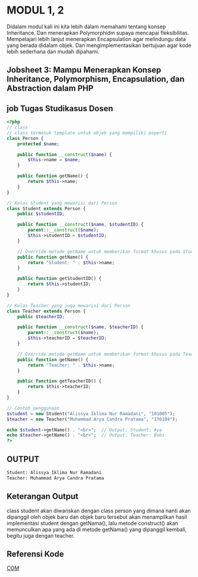 # MODUL 1, 2

Didalam modul kali ini kita lebih dalam memahami tentang konsep Inheritance. Dan menerapkan Polymorphidm supaya mencapai fleksibilitas. Mempelajari lebih lanjut menerapkan Encapsulation agar melindungu data yang berada didalam objek. Dan mengimplementasikan bertujuan agar kode lebih sederhana dan mudah dipahami.
## Jobsheet 3: Mampu Menerapkan Konsep Inheritance, Polymorphism, Encapsulation, dan Abstraction dalam PHP
## job Tugas Studikasus Dosen

```php
<?php
// class
// class termasuk template untuk objek yang mempiliki poperti
class Person {
    protected $name;

    public function __construct($name) {
        $this->name = $name;
    }

    public function getName() {
        return $this->name;
    }
}

// Kelas Student yang mewarisi dari Person
class Student extends Person {
    public $studentID;

    public function __construct($name, $studentID) {
        parent::__construct($name);
        $this->studentID = $studentID;
    }

    // Override metode getName untuk memberikan format khusus pada Student
    public function getName() {
        return "Student: " . $this->name;
    }

    public function getStudentID() {
        return $this->studentID;
    }
}

// Kelas Teacher yang juga mewarisi dari Person
class Teacher extends Person {
    public $teacherID;

    public function __construct($name, $teacherID) {
        parent::__construct($name);
        $this->teacherID = $teacherID;
    }

    // Override metode getName untuk memberikan format khusus pada Teacher
    public function getName() {
        return "Teacher: " . $this->name;
    }

    public function getTeacherID() {
        return $this->teacherID;
    }
}

// Contoh penggunaan
$student = new Student("Alissya Iklima Nur Ramadani", "101005");
$teacher = new Teacher("Muhammad Arya Candra Pratama", "170104");

echo $student->getName() . "<br>";  // Output: Student: Aya
echo $teacher->getName() . "<br>";  // Output: Teacher: Bobi
?>

```
## OUTPUT
```bash
Student: Alissya Iklima Nur Ramadani
Teacher: Muhammad Arya Candra Pratama
```
## Keterangan Output
class student akan diwariskan dengan class person yang dimana nanti akan dipanggil oleh objek baru dan objek baru tersebut akan menampilkan hasil implementasi student dengan getNama(), lalu metode construct() akan memunculkan apa yang ada di metode getNama() yang dipanggil kembali, begitu juga dengan teacher.
## Referensi Kode

[COM](https://www.warungbelajar.com/)